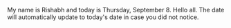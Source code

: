 My name is Rishabh and today is Thursday, September 8. Hello all. The date will automatically update to today's date in case you did not notice.

